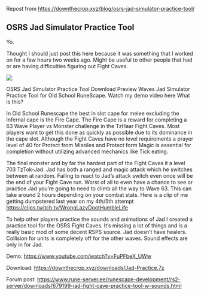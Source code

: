 Repost from https://downthecrop.xyz/blog/osrs-jad-simulator-practice-tool/

## OSRS Jad Simulator Practice Tool
Yo.

Thought I should just post this here because it was something that I worked on for a few hours two weeks ago. Might be useful to other people that had or are having difficulties figuring out Fight Caves.

![](https://downthecrop.xyz/blog/wp-content/uploads/2019/11/jad-simulator-practice-tool-screenshot-working-2019-1024x650.png)

OSRS Jad Simulator Practice Tool Download Preview Waves
Jad Simulator Practice Tool for Old School RuneScape. Watch my demo video here
What is this?

In Old School Runescape the best in slot cape for melee excluding the Infernal cape is the Fire Cape. The Fire Cape is a reward for completing a 63 Wave Player vs Monster challenge in the TzHaar Fight Caves. Most players want to get this done as quickly as possible due to its dominance in the cape slot. Although the Fight Caves have no level requirements a prayer level of 40 for Protect from Missiles and Protect form Magic is essential for completion without utilizing advanced mechanics like Tick eating.

The final monster and by far the hardest part of the Fight Caves it a level 703 TzTok-Jad. Jad has both a ranged and magic attack which he switches between at random. Failing to react to Jad’s attack switch even once will be the end of your Fight Cave run. Worst of all to even have a chance to see or practice Jad you’re going to need to climb all the way to Wave 63. This can take around 2 hours depending on your combat  stats. Here is a clip of me getting dumpstered last year on my 4th/5th attempt https://clips.twitch.tv/WrongLazyDootHumbleLife

To help other players practice the sounds and animations of Jad I created a practice tool for the OSRS Fight Caves. It’s missing a lot of things and is a really basic mod of some decent RSPS source. Jad doesn’t have healers. Collision for units is completely off for the other waves. Sound effects are only in for Jad.

Demo: https://www.youtube.com/watch?v=FuPFbeX_UWw

Download: https://downthecrop.xyz/downloads/Jad-Practice.7z

Forum post: https://www.rune-server.ee/runescape-development/rs2-server/downloads/679199-jad-fight-cave-practice-tool-w-sounds.html
